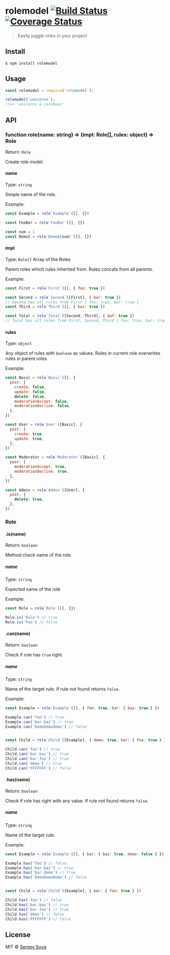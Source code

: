 # rolemodel [![Build Status](https://travis-ci.org/LestaD/rolemodel.svg?branch=master)](https://travis-ci.org/LestaD/rolemodel) [![Coverage Status](https://coveralls.io/repos/github/LestaD/rolemodel/badge.svg?branch=master)](https://coveralls.io/github/LestaD/rolemodel?branch=master)

> Easily juggle roles in your project


## Install

```
$ npm install rolemodel
```


## Usage

```js
const rolemodel = require('rolemodel');

rolemodel('unicorns');
//=> 'unicorns & rainbows'
```


## API

### function role(name: string) => (impl: Role[], rules: object) => Role

Return: `Role`

Create role model.

#### name

Type: `string`

Simple name of the role.

Example:

```js
const Example = role`Example`([], {})

const FooBar = role`FooBar`([], {})

const num = 1
const Demo1 = role`Demo${num}`([], {})
```

#### impl

Type: `Role[]` Array of the Roles

Parent roles which rules inherited from.
Rules concats from all parents.

Example:

```js
const First = role`First`([], { foo: true })

const Second = role`Second`([First], { bar: true })
// Second has all rules from First { foo: true, bar: true }
const Third = role`Third`([], { baz: true })

const Total = role`Total`([Second, Third], { daf: true })
// Total has all rules from First, Second, Third { foo: true, bar: true, baz: true, daf: true }
```

#### rules

Type: `object`

Any object of rules with `boolean` as values.
Rules in current role overwrites rules in parent roles.

Example:

```js
const Basic = role`Basic`([], {
  post: {
    create: false,
    update: false,
    delete: false,
    moderationAccept: false,
    moderationDecline: false,
  },
})

const User = role`User`([Basic], {
  post: {
    create: true,
    update: true,
  },
})

const Moderator = role`Moderator`([Basic], {
  post: {
    moderationAccept: true,
    moderationDecline: true,
  },
})

const Admin = role`Admin`([User], {
  post: {
    delete: true,
  },
})
```

### Role

#### .is(name)

Return: `boolean`

Method check name of the role.

##### name

Type: `string`

Expected name of the role

Example:

```js
const Role = role`Role`([], {})

Role.is('Role') // true
Role.is('Foo') // false
```

#### .can(name)

Return: `boolean`

Check if role has `true` right.

##### name

Type: `string`

Name of the target rule.
If rule not found returns `false`.


Example:

```js
const Example = role`Example`([], { foo: true, bar: { baz: true } })

Example.can('foo') // true
Example.can('bar.baz') // true
Example.can('DemoDemoDemo') // false


const Child = role`Child`([Example], { demo: true, bar: { foo: true } })

Child.can('foo') // true
Child.can('bar.baz') // true
Child.can('bar.foo') // true
Child.can('demo') // true
Child.can('FFFFFFF') // false
```

#### .has(name)

Return: `boolean`

Check if role has right with any value.
If rule not found returns `false`.

##### name

Type: `string`

Name of the target rule.

Example:

```js
const Example = role`Example`([], { bar: { baz: true, demo: false } })

Example.has('foo') // false
Example.has('bar.baz') // true
Example.has('bar.demo') // true
Example.has('DemoDemoDemo') // false


const Child = role`Child`([Example], { bar: { foo: true } })

Child.has('foo') // false
Child.has('bar.baz') // true
Child.has('bar.foo') // true
Child.has('demo') // false
Child.has('FFFFFFF') // false
```


## License

MIT © [Sergey Sova](https://LestaD.top)
